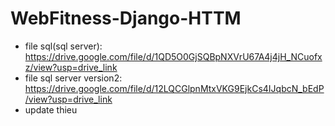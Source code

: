 # WebFitness-Django-HTTM
- file sql(sql server): https://drive.google.com/file/d/1QD5O0GjSQBpNXVrU67A4j4jH_NCuofxz/view?usp=drive_link
- file sql server version2: https://drive.google.com/file/d/12LQCGlpnMtxVKG9EjkCs4IJqbcN_bEdP/view?usp=drive_link
- update thieu